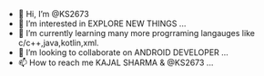 - 👋 Hi, I’m @KS2673
- 👀 I’m interested in  EXPLORE NEW THINGS  ...
- 🌱 I’m currently learning   many more progrraming langauges like c/c++,java,kotlin,xml.
- 💞️ I’m looking to collaborate on ANDROID DEVELOPER  ...
- 📫 How to reach me  KAJAL SHARMA & @KS2673 ...


<!---
KS2673/KS2673 is a ✨ special ✨ repository because its `README.md` (this file) appears on your GitHub profile.
You can click the Preview link to take a look at your changes.
--->
